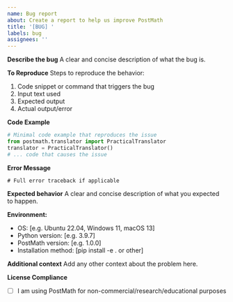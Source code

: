 ```yaml
---
name: Bug report
about: Create a report to help us improve PostMath
title: '[BUG] '
labels: bug
assignees: ''
---
```


**Describe the bug**
A clear and concise description of what the bug is.

**To Reproduce**
Steps to reproduce the behavior:
1. Code snippet or command that triggers the bug
2. Input text used
3. Expected output
4. Actual output/error

**Code Example**
```python
# Minimal code example that reproduces the issue
from postmath.translator import PracticalTranslator
translator = PracticalTranslator()
# ... code that causes the issue
```

**Error Message**
```
# Full error traceback if applicable
```

**Expected behavior**
A clear and concise description of what you expected to happen.

**Environment:**
 - OS: [e.g. Ubuntu 22.04, Windows 11, macOS 13]
 - Python version: [e.g. 3.9.7]
 - PostMath version: [e.g. 1.0.0]
 - Installation method: [pip install -e . or other]

**Additional context**
Add any other context about the problem here.

**License Compliance**
- [ ] I am using PostMath for non-commercial/research/educational purposes